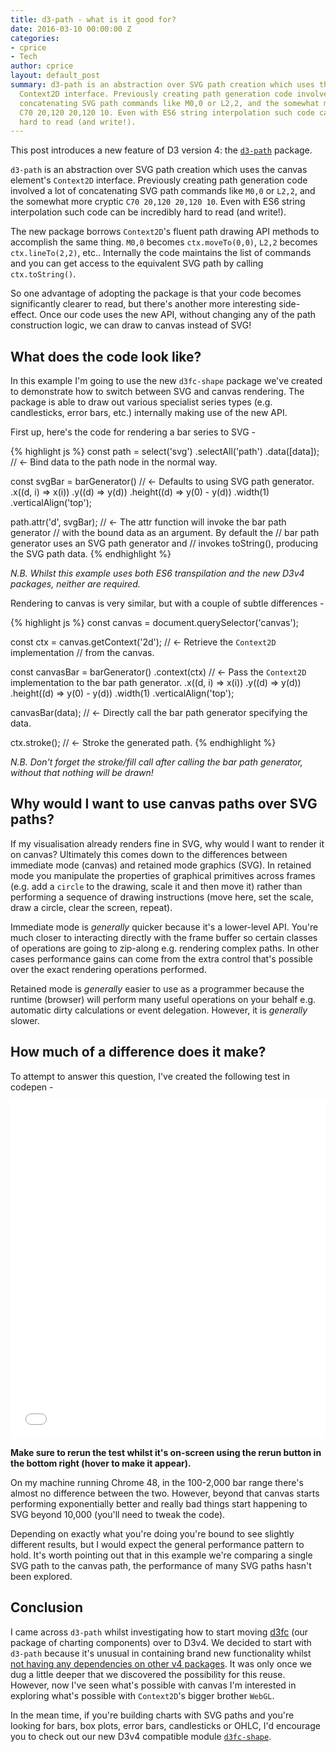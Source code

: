 ```yaml
---
title: d3-path - what is it good for?
date: 2016-03-10 00:00:00 Z
categories:
- cprice
- Tech
author: cprice
layout: default_post
summary: d3-path is an abstraction over SVG path creation which uses the canvas element's
  Context2D interface. Previously creating path generation code involved a lot of
  concatenating SVG path commands like M0,0 or L2,2, and the somewhat more cryptic
  C70 20,120 20,120 10. Even with ES6 string interpolation such code can be incredibly
  hard to read (and write!).
---
```


This post introduces a new feature of D3 version 4: the [`d3-path`](https://github.com/d3/d3-path) package.

`d3-path` is an abstraction over SVG path creation which uses the canvas element's `Context2D` interface. Previously creating path generation code involved a lot of concatenating SVG path commands like `M0,0` or `L2,2`, and the somewhat more cryptic `C70 20,120 20,120 10`. Even with ES6 string interpolation such code can be incredibly hard to read (and write!).

The new package borrows `Context2D`'s fluent path drawing API methods to accomplish the same thing. `M0,0` becomes `ctx.moveTo(0,0)`, `L2,2` becomes `ctx.lineTo(2,2)`, etc.. Internally the code maintains the list of commands and you can get access to the equivalent SVG path by calling `ctx.toString()`.

So one advantage of adopting the package is that your code becomes significantly clearer to read, but there's another more interesting side-effect. Once our code uses the new API, without changing any of the path construction logic, we can draw to canvas instead of SVG!

## What does the code look like?

In this example I'm going to use the new `d3fc-shape` package we've created to demonstrate how to switch between SVG and canvas rendering. The package is able to draw out various specialist series types (e.g. candlesticks, error bars, etc.) internally making use of the new API.

First up, here's the code for rendering a bar series to SVG -

{% highlight js %}
const path = select('svg')
  .selectAll('path')
  .data([data]); // <- Bind data to the path node in the normal way.

const svgBar = barGenerator() // <- Defaults to using SVG path generator.
  .x((d, i) => x(i))
  .y((d) => y(d))
  .height((d) => y(0) - y(d))
  .width(1)
  .verticalAlign('top');

path.attr('d', svgBar); // <- The attr function will invoke the bar path generator
                        //    with the bound data as an argument. By default the
                        //    bar path generator uses an SVG path generator and
                        //    invokes toString(), producing the SVG path data.
{% endhighlight %}

*N.B. Whilst this example uses both ES6 transpilation and the new D3v4 packages, neither are required.*

Rendering to canvas is very similar, but with a couple of subtle differences -

{% highlight js %}
const canvas = document.querySelector('canvas');

const ctx = canvas.getContext('2d'); // <- Retrieve the `Context2D` implementation
                                     //    from the canvas.

const canvasBar = barGenerator()
  .context(ctx) // <- Pass the `Context2D` implementation to the bar path generator.
  .x((d, i) => x(i))
  .y((d) => y(d))
  .height((d) => y(0) - y(d))
  .width(1)
  .verticalAlign('top');

canvasBar(data); // <- Directly call the bar path generator specifying the data.

ctx.stroke(); // <- Stroke the generated path.
{% endhighlight %}

*N.B. Don't forget the stroke/fill call after calling the bar path generator, without that nothing will be drawn!*

## Why would I want to use canvas paths over SVG paths?

If my visualisation already renders fine in SVG, why would I want to render it on canvas? Ultimately this comes down to the differences between immediate mode (canvas) and retained mode graphics (SVG). In retained mode you manipulate the properties of graphical primitives across frames (e.g. add a `circle` to the drawing, scale it and then move it) rather than performing a sequence of drawing instructions (move here, set the scale, draw a circle, clear the screen, repeat).

Immediate mode is *generally* quicker because it's a lower-level API. You're much closer to interacting directly with the frame buffer so certain classes of operations are going to zip-along e.g. rendering complex paths. In other cases performance gains can come from the extra control that's possible over the exact rendering operations performed.

Retained mode is *generally* easier to use as a programmer because the runtime (browser) will perform many useful operations on your behalf e.g. automatic dirty calculations or event delegation. However, it is *generally* slower.

## How much of a difference does it make?

To attempt to answer this question, I've created the following test in codepen -

<iframe height='540' scrolling='no' src='//codepen.io/chrisprice/embed/MyKvXO/?height=556&theme-id=0&default-tab=result' frameborder='no' allowtransparency='true' allowfullscreen='true' style='width: 100%;'>See the Pen <a href='http://codepen.io/chrisprice/pen/MyKvXO/'>SVG path versus canvas path performance (using `d3-path`)</a> by Chris Price (<a href='http://codepen.io/chrisprice'>@chrisprice</a>) on <a href='http://codepen.io'>CodePen</a>.</iframe>

**Make sure to rerun the test whilst it's on-screen using the rerun button in the bottom right (hover to make it appear).**

On my machine running Chrome 48, in the 100-2,000 bar range there's almost no difference between the two. However, beyond that canvas starts performing exponentially better and really bad things start happening to SVG beyond 10,000 (you'll need to tweak the code).

Depending on exactly what you're doing you're bound to see slightly different results, but I would expect the general performance pattern to hold. It's worth pointing out that in this example we're comparing a single SVG path to the canvas path, the performance of many SVG paths hasn't been explored.

## Conclusion

I came across `d3-path` whilst investigating how to start moving [d3fc](https://d3fc.io) (our package of charting components) over to D3v4. We decided to start with `d3-path` because it's unusual in containing brand new functionality whilst [not having any dependencies on other v4 packages](http://blog.scottlogic.com/2016/02/23/d3v4-is-on-the-way.html). It was only once we dug a little deeper that we discovered the possibility for this reuse. However, now I've seen what's possible with canvas I'm interested in exploring what's possible with `Context2D`'s bigger brother `WebGL`.

In the mean time, if you're building charts with SVG paths and you're looking for bars, box plots, error bars, candlesticks or OHLC, I'd encourage you to check out our new D3v4 compatible module [`d3fc-shape`](https://github.com/d3fc/d3fc-shape).
